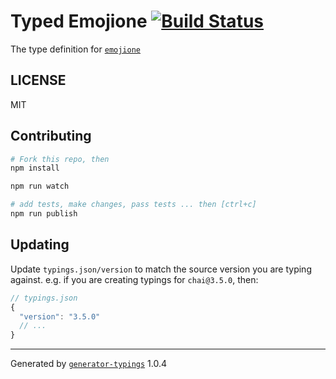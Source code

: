 # Typed Emojione  [![Build Status](https://travis-ci.org/it@github.com:23limes/ts-emojione.svg?branch=master)](https://travis-ci.org/it@github.com:23limes/ts-emojione)


The type definition for [`emojione`](https://github.com/Ranks/emojione.git)

## LICENSE

MIT

## Contributing

```sh
# Fork this repo, then
npm install

npm run watch

# add tests, make changes, pass tests ... then [ctrl+c]
npm run publish
```

## Updating

Update `typings.json/version` to match the source version you are typing against.
e.g. if you are creating typings for `chai@3.5.0`, then:

```js
// typings.json
{
  "version": "3.5.0"
  // ...
}
```

----

Generated by [`generator-typings`](https://github.com/typings/generator-typings) 1.0.4
